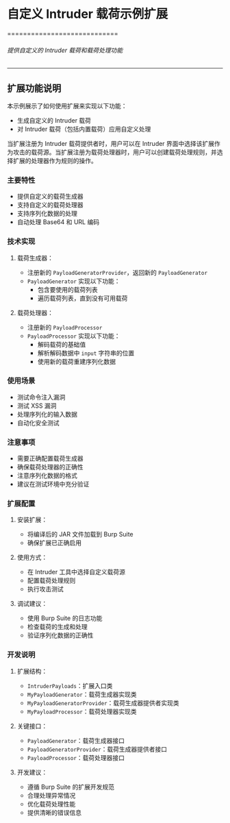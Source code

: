 # 自定义 Intruder 载荷示例扩展
============================

###### 提供自定义的 Intruder 载荷和载荷处理功能

---

## 扩展功能说明

本示例展示了如何使用扩展来实现以下功能：
- 生成自定义的 Intruder 载荷
- 对 Intruder 载荷（包括内置载荷）应用自定义处理

当扩展注册为 Intruder 载荷提供者时，用户可以在 Intruder 界面中选择该扩展作为攻击的载荷源。当扩展注册为载荷处理器时，用户可以创建载荷处理规则，并选择扩展的处理器作为规则的操作。

### 主要特性

- 提供自定义的载荷生成器
- 支持自定义的载荷处理器
- 支持序列化数据的处理
- 自动处理 Base64 和 URL 编码

### 技术实现

1. 载荷生成器：
   - 注册新的 `PayloadGeneratorProvider`，返回新的 `PayloadGenerator`
   - `PayloadGenerator` 实现以下功能：
     - 包含要使用的载荷列表
     - 遍历载荷列表，直到没有可用载荷

2. 载荷处理器：
   - 注册新的 `PayloadProcessor`
   - `PayloadProcessor` 实现以下功能：
     - 解码载荷的基础值
     - 解析解码数据中 `input` 字符串的位置
     - 使用新的载荷重建序列化数据

### 使用场景

- 测试命令注入漏洞
- 测试 XSS 漏洞
- 处理序列化的输入数据
- 自动化安全测试

### 注意事项

- 需要正确配置载荷生成器
- 确保载荷处理器的正确性
- 注意序列化数据的格式
- 建议在测试环境中充分验证

### 扩展配置

1. 安装扩展：
   - 将编译后的 JAR 文件加载到 Burp Suite
   - 确保扩展已正确启用

2. 使用方式：
   - 在 Intruder 工具中选择自定义载荷源
   - 配置载荷处理规则
   - 执行攻击测试

3. 调试建议：
   - 使用 Burp Suite 的日志功能
   - 检查载荷的生成和处理
   - 验证序列化数据的正确性

### 开发说明

1. 扩展结构：
   - `IntruderPayloads`：扩展入口类
   - `MyPayloadGenerator`：载荷生成器实现类
   - `MyPayloadGeneratorProvider`：载荷生成器提供者实现类
   - `MyPayloadProcessor`：载荷处理器实现类

2. 关键接口：
   - `PayloadGenerator`：载荷生成器接口
   - `PayloadGeneratorProvider`：载荷生成器提供者接口
   - `PayloadProcessor`：载荷处理器接口

3. 开发建议：
   - 遵循 Burp Suite 的扩展开发规范
   - 合理处理异常情况
   - 优化载荷处理性能
   - 提供清晰的错误信息